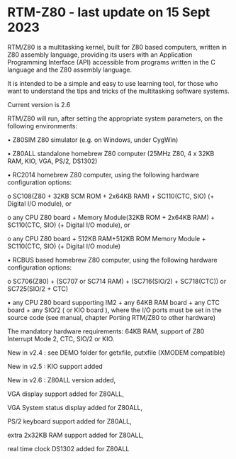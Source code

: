 # RTM-Z80 - last update on 15 Sept 2023
RTM/Z80 is a multitasking kernel, built for Z80 based computers, written in Z80 assembly language, providing its users with an Application Programming Interface (API) accessible from programs written in the C language and the Z80 assembly language.

It is intended to be a simple and easy to use learning tool, for those who want to understand the tips and tricks of the multitasking software systems.

Current version is 2.6 

RTM/Z80 will run, after setting the appropriate system parameters, on the following environments:

• Z80SIM Z80 simulator (e.g. on Windows, under CygWin)

• Z80ALL standalone homebrew Z80 computer (25MHz Z80, 4 x 32KB RAM, KIO, VGA, PS/2, DS1302)

• RC2014 homebrew Z80 computer, using the following hardware configuration options:

o SC108(Z80 + 32KB SCM ROM + 2x64KB RAM) + SC110(CTC, SIO) (+ Digital I/O module), or

o any CPU Z80 board + Memory Module(32KB ROM + 2x64KB RAM) + SC110(CTC, SIO) (+ Digital I/O module), or

o any CPU Z80 board + 512KB RAM+512KB ROM Memory Module + SC110(CTC, SIO) (+ Digital I/O module)

• RCBUS based homebrew Z80 computer, using the following hardware configuration options:

o SC706(Z80) + (SC707 or SC714 RAM) + (SC716(SIO/2) + SC718(CTC)) or SC725(SIO/2 + CTC) 

• any CPU Z80 board supporting IM2 + any 64KB RAM board + any CTC board + any SIO/2 ( or KIO board ), where the I/O ports must be set in the source code (see manual, chapter Porting RTM/Z80 to other hardware)

The mandatory hardware requirements: 64KB RAM, support of Z80 Interrupt Mode 2, CTC, SIO/2 or KIO.   

New in v2.4 : see DEMO folder for getxfile, putxfile (XMODEM compatible)

New in v2.5 : 
KIO support added

New in v2.6 :
Z80ALL version added, 

VGA display support added for Z80ALL, 

VGA System status display added for Z80ALL, 

PS/2 keyboard support added for Z80ALL, 

extra 2x32KB RAM support added for Z80ALL,

real time clock DS1302 added for Z80ALL


